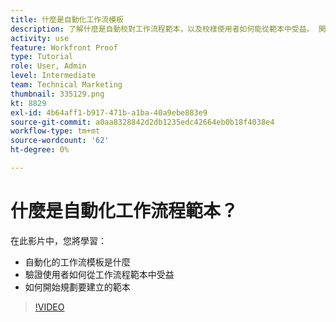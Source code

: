 ```yaml
---
title: 什麼是自動化工作流模板
description: 了解什麼是自動校對工作流程範本，以及校樣使用者如何能從範本中受益。 開始規劃要建立的模板。
activity: use
feature: Workfront Proof
type: Tutorial
role: User, Admin
level: Intermediate
team: Technical Marketing
thumbnail: 335129.png
kt: 8829
exl-id: 4b64aff1-b917-471b-a1ba-40a9ebe883e9
source-git-commit: a0aa8328842d2db1235edc42664eb0b18f4038e4
workflow-type: tm+mt
source-wordcount: '62'
ht-degree: 0%

---
```


# 什麼是自動化工作流程範本？

在此影片中，您將學習：

* 自動化的工作流模板是什麼
* 驗證使用者如何從工作流程範本中受益
* 如何開始規劃要建立的範本

>[!VIDEO](https://video.tv.adobe.com/v/335129/?quality=12)

<!---
Learn More Icon
Automated workflow overview
Create and manage Automated Workflow templates
Configure a proof
--->
